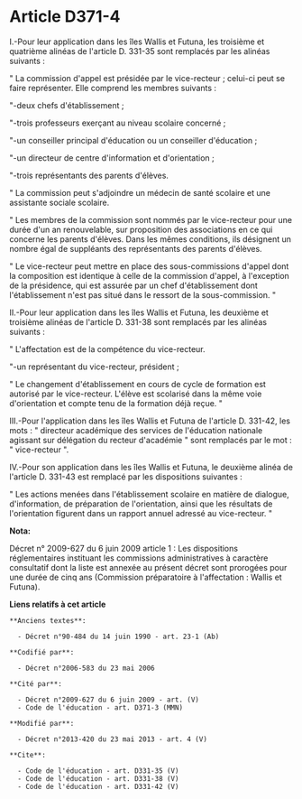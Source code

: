 # Article D371-4

I.-Pour leur application dans les îles Wallis et Futuna, les troisième et quatrième alinéas de l'article D. 331-35 sont
remplacés par les alinéas suivants : 

" La commission d'appel est présidée par le vice-recteur ; celui-ci peut se faire représenter. Elle comprend les membres
suivants : 

"-deux chefs d'établissement ; 

"-trois professeurs exerçant au niveau scolaire concerné ; 

"-un conseiller principal d'éducation ou un conseiller d'éducation ; 

"-un directeur de centre d'information et d'orientation ; 

"-trois représentants des parents d'élèves. 

" La commission peut s'adjoindre un médecin de santé scolaire et une assistante sociale scolaire. 

" Les membres de la commission sont nommés par le vice-recteur pour une durée d'un an renouvelable, sur proposition des
associations en ce qui concerne les parents d'élèves. Dans les mêmes conditions, ils désignent un nombre égal de suppléants
des représentants des parents d'élèves. 

" Le vice-recteur peut mettre en place des sous-commissions d'appel dont la composition est identique à celle de la
commission d'appel, à l'exception de la présidence, qui est assurée par un chef d'établissement dont l'établissement n'est
pas situé dans le ressort de la sous-commission. " 

II.-Pour leur application dans les îles Wallis et Futuna, les deuxième et troisième alinéas de l'article D. 331-38 sont
remplacés par les alinéas suivants : 

" L'affectation est de la compétence du vice-recteur. 

"-un représentant du vice-recteur, président ; 

" Le changement d'établissement en cours de cycle de formation est autorisé par le vice-recteur. L'élève est scolarisé dans
la même voie d'orientation et compte tenu de la formation déjà reçue. " 

III.-Pour l'application dans les îles Wallis et Futuna de l'article D. 331-42, les mots : " directeur académique des services
de l'éducation nationale agissant sur délégation du recteur d'académie " sont remplacés par le mot : " vice-recteur ". 

IV.-Pour son application dans les îles Wallis et Futuna, le deuxième alinéa de l'article D. 331-43 est remplacé par les
dispositions suivantes : 

" Les actions menées dans l'établissement scolaire en matière de dialogue, d'information, de préparation de l'orientation,
ainsi que les résultats de l'orientation figurent dans un rapport annuel adressé au vice-recteur. "

**Nota:**

Décret n° 2009-627 du 6 juin 2009 article 1 : Les dispositions réglementaires instituant les commissions administratives à
caractère consultatif dont la liste est annexée au présent décret sont prorogées pour une durée de cinq ans (Commission
préparatoire à l'affectation : Wallis et Futuna).

**Liens relatifs à cet article**

	**Anciens textes**:

	  - Décret n°90-484 du 14 juin 1990 - art. 23-1 (Ab)

	**Codifié par**:

	  - Décret n°2006-583 du 23 mai 2006

	**Cité par**:

	  - Décret n°2009-627 du 6 juin 2009 - art. (V)
	  - Code de l'éducation - art. D371-3 (MMN)

	**Modifié par**:

	  - Décret n°2013-420 du 23 mai 2013 - art. 4 (V)

	**Cite**:

	  - Code de l'éducation - art. D331-35 (V)
	  - Code de l'éducation - art. D331-38 (V)
	  - Code de l'éducation - art. D331-42 (V)
